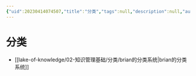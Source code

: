 ```yaml
---
{"uid":20230414074507,"title":"分类","tags":null,"description":null,"author":"PKMer","type":"awesome","draft":false,"editable":false,"modified":20230517161723,"dg-publish":true,"permalink":"/lake-of-knowledge/02///","dgPassFrontmatter":true}
---
```



# 分类

- [[lake-of-knowledge/02-知识管理基础/分类/brian的分类系统\|brian的分类系统]]
